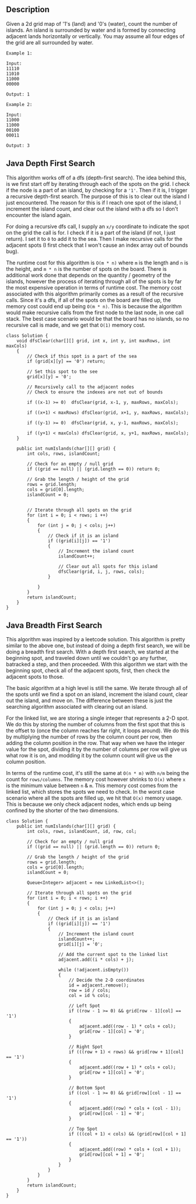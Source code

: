 ## Description

Given a 2d grid map of '1's (land) and '0's (water), count the number of islands. An island is surrounded by water and is formed by connecting adjacent lands horizontally or vertically. You may assume all four edges of the grid are all surrounded by water.

```
Example 1:

Input:
11110
11010
11000
00000

Output: 1

Example 2:

Input:
11000
11000
00100
00011

Output: 3
```

## Java Depth First Search

This algorithm works off of a dfs (depth-first search). The idea behind this, is we first start off by iterating through each of the spots on the grid. I check if the node is a part of an island, by checking for a `'1'`. Then if it is, I trigger a recursive depth-first search. The purpose of this is to clear out the island I just encountered. The reason for this is if I reach one spot of the island, I increment the island count, and clear out the island with a dfs so I don't encounter the island again.

For doing a recursive dfs call, I supply an `x/y` coordinate to indicate the spot on the grid the call is for. I check if it is a part of the island (if not, I just return). I set it to `0` to add it to the sea. Then I make recursive calls for the adjacent spots (I first check that I won't cause an index array out of bounds bug).

The runtime cost for this algorithm is `O(m * n)` where `m` is the length and `n` is the height, and `m * n` is the number of spots on the board. There is additional work done that depends on the quantity / geometry of the islands, however the process of iterating through all of the spots is by far the most expensive operation in terms of runtime cost. The memory cost associated with this algorithm primarily comes as a result of the recursive calls. Since it's a dfs, if all of the spots on the board are filled up, the memory cost could end up being `O(m * n)`. This is because the algorithm would make recursive calls from the first node to the last node, in one call stack. The best case scenario would be that the board has no islands, so no recursive call is made, and we get that `O(1)` memory cost.

```
class Solution {
    void dfsClear(char[][] grid, int x, int y, int maxRows, int maxCols)
    {
    	// Check if this spot is a part of the sea
        if (grid[x][y] == '0') return;
        
        // Set this spot to the see
        grid[x][y] = '0';
        
        // Recursively call to the adjacent nodes
        // Check to ensure the indexes are not out of bounds

        if ((x-1) >= 0)  dfsClear(grid, x-1, y, maxRows, maxCols);
        
        if ((x+1) < maxRows) dfsClear(grid, x+1, y, maxRows, maxCols);

        if ((y-1) >= 0)  dfsClear(grid, x, y-1, maxRows, maxCols);

        if ((y+1) < maxCols) dfsClear(grid, x, y+1, maxRows, maxCols);
    }

    public int numIslands(char[][] grid) {
        int cols, rows, islandCount;
 
 		// Check for an empty / null grid       
        if ((grid == null) || (grid.length == 0)) return 0;
        
        // Grab the length / height of the grid
        rows = grid.length;
        cols = grid[0].length;
        islandCount = 0;


        // Iterate through all spots on the grid
        for (int i = 0; i < rows; i ++)
        {
            for (int j = 0; j < cols; j++)
            {
            	// Check if it is an island
                if ((grid[i][j]) == '1')
                {
                	// Increment the island count
                    islandCount++;

                    // Clear out all spots for this island
                    dfsClear(grid, i, j, rows, cols);
                }

            }
        }
        return islandCount;
    }
}
```

## Java Breadth First Search

This algorithm was inspired by a leetcode solution. This algorithm is pretty similar to the above one, but instead of doing a depth first search, we will be doing a breadth first search. With a depth first search, we started at the beginning spot, and traveled down until we couldn't go any further, batracked a step, and then proceeded. With this algorithm we start with the beginning spot, check all of the adjacent spots, first, then check the adjacent spots to those.

The basic algorithm at a high level is still the same. We iterate through all of the spots until we find a spot on an island, increment the island count, clear out the island, and move on. The difference between these is just the searching algorithm associated with clearing out an island.

For the linked list, we are storing a single integer that represents a 2-D spot. We do this by storing the number of columns from the first spot that this is the offset to (once the column reaches far right, it loops around). We do this by multiplying the number of rows by the column count per row, then adding the column position in the row. That way when we have the integer value for the spot, dividing it by the number of columns per row will give us what row it is on, and modding it by the column count will give us the column position.

In terms of the runtime cost, it's still the same at `O(n * m)` with `n/m` being the count for `rows/columns`. The memory cost however shrinks to `O(x)` where `x` is the minimum value between `n` & `m`. This memory cost comes from the linked list, which stores the spots we need to check. In the worst case scenario where all the spots are filled up, we hit that `O(x)` memory usage. This is because we only check adjacent nodes, which ends up being confined by the shorter of the two dimensions.

```
class Solution {   
    public int numIslands(char[][] grid) {
        int cols, rows, islandCount, id, row, col;
 
 		// Check for an empty / null grid       
        if ((grid == null) || (grid.length == 0)) return 0;
        
        // Grab the length / height of the grid
        rows = grid.length;
        cols = grid[0].length;
        islandCount = 0;

        Queue<Integer> adjacent = new LinkedList<>();

        // Iterate through all spots on the grid
        for (int i = 0; i < rows; i ++)
        {
            for (int j = 0; j < cols; j++)
            {
            	// Check if it is an island
                if ((grid[i][j]) == '1')
                {
                	// Increment the island count
                    islandCount++;
                    grid[i][j] = '0'; 
                    
                    // Add the current spot to the linked list
                    adjacent.add((i * cols) + j);
                        
                    while (!adjacent.isEmpty())
                    {
                        // Decide the 2-D coordinates
                        id = adjacent.remove();
                        row = id / cols;
                        col = id % cols;
                        
                        // Left Spot                   
                        if ((row - 1 >= 0) && grid[row - 1][col] == '1')
                        {
                            adjacent.add((row - 1) * cols + col);
                            grid[row - 1][col] = '0';
                        }
 
                        // Right Spot    
                        if (((row + 1) < rows) && grid[row + 1][col] == '1')
                        {
                            adjacent.add((row + 1) * cols + col);
                            grid[row + 1][col] = '0';
                        }
                        
                        // Bottom Spot
                        if ((col - 1 >= 0) && grid[row][col - 1] == '1')
                        {
                            adjacent.add((row) * cols + (col - 1));
                            grid[row][col - 1] = '0';
                        }
                        
                        // Top Spot
                        if (((col + 1) < cols) && (grid[row][col + 1] == '1'))
                        {
                            adjacent.add((row) * cols + (col + 1));
                            grid[row][col + 1] = '0';
                        }
                    }                   
                }
            }
        }
        return islandCount;
    }
}
```